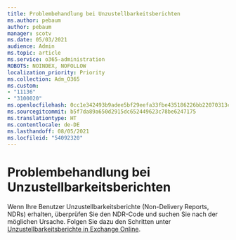 ```yaml
---
title: Problembehandlung bei Unzustellbarkeitsberichten
ms.author: pebaum
author: pebaum
manager: scotv
ms.date: 05/03/2021
audience: Admin
ms.topic: article
ms.service: o365-administration
ROBOTS: NOINDEX, NOFOLLOW
localization_priority: Priority
ms.collection: Adm_O365
ms.custom:
- "11136"
- "3100020"
ms.openlocfilehash: 0cc1e342493b9adee5bf29eefa33fbe435186226bb22070313cd0b127ffd0310
ms.sourcegitcommit: b5f7da89a650d2915dc652449623c78be6247175
ms.translationtype: HT
ms.contentlocale: de-DE
ms.lasthandoff: 08/05/2021
ms.locfileid: "54092320"
---
```

# <a name="troubleshooting-non-delivery-reports"></a>Problembehandlung bei Unzustellbarkeitsberichten

Wenn Ihre Benutzer Unzustellbarkeitsberichte (Non-Delivery Reports, NDRs) erhalten, überprüfen Sie den NDR-Code und suchen Sie nach der möglichen Ursache. Folgen Sie dazu den Schritten unter [Unzustellbarkeitsberichte in Exchange Online](https://docs.microsoft.com/exchange/mail-flow-best-practices/non-delivery-reports-in-exchange-online/non-delivery-reports-in-exchange-online).